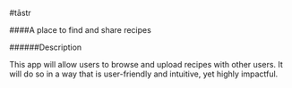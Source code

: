 #tāstr

####A place to find and share recipes

######Description

This app will allow users to browse and upload recipes with other users.
It will do so in a way that is user-friendly and intuitive, yet highly impactful.
